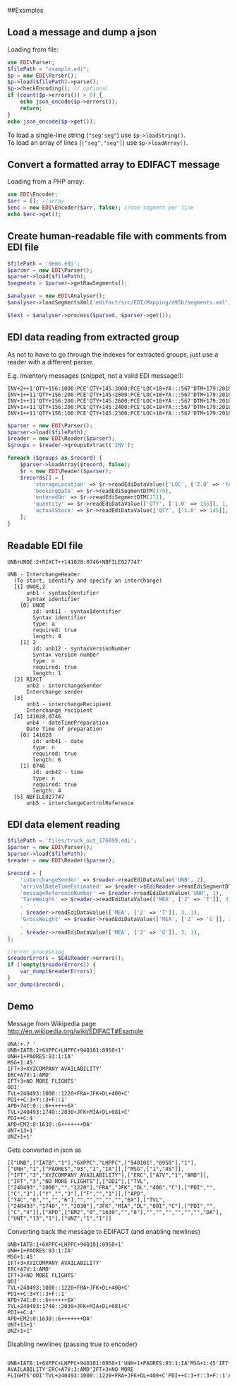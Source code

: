 ##Examples

Load a message and dump a json
------------------------------
Loading from file:
```php
use EDI\Parser;
$filePath = "example.edi";
$p = new EDI\Parser();
$p->load($filePath)->parse();
$p->checkEncoding(); // optional
if (count($p->errors()) > 0) {
	echo json_encode($p->errors());
	return;
}
echo json_encode($p->get());
```
To load a single-line string (`"seg'seg"`) use `$p->loadString()`.   
To load an array of lines (`["seg","seg"]`) use `$p->loadArray()`.

Convert a formatted array to EDIFACT message
--------------------------------------------
Loading from a PHP array:
```php
use EDI\Encoder;
$arr = []; //array
$enc = new EDI\Encoder($arr, false); //one segment per line
echo $enc->get();
```

Create human-readable file with comments from EDI file
------------------------------------------------------

```php
$filePath = 'demo.edi';
$parser = new EDI\Parser();
$parser->load($filePath);
$segments = $parser->getRawSegments();

$analyser = new EDI\Analyser();
$analyser->loadSegmentsXml('edifact/src/EDI/Mapping/d95b/segments.xml');

$text = $analyser->process($parsed, $parser->get());
```

EDI data reading from extracted group
-------------------------------------

As not to have to go through the indexes for extracted groups, just use a reader with a different parser.

E.g. inventory messages (snippet, not a valid EDI message!):

```
INV+2++1'QTY+156:1000:PCE'QTY+145:3000:PCE'LOC+18+YA:::567'DTM+179:20180509:102'RFF+AAK:TEST'DTM+171:20180509:102'
INV+1++11'QTY+156:200:PCE'QTY+145:2800:PCE'LOC+18+YA:::567'DTM+179:20180509:102'RFF+ALO:4916165350'DTM+171:20180509:102'
INV+1++11'QTY+156:200:PCE'QTY+145:2600:PCE'LOC+18+YA:::567'DTM+179:20180509:102'RFF+ALO:4916165351'DTM+171:20180509:102'
INV+1++11'QTY+156:200:PCE'QTY+145:2400:PCE'LOC+18+YA:::567'DTM+179:20180509:102'RFF+ALO:4916165352'DTM+171:20180509:102'
INV+1++11'QTY+156:100:PCE'QTY+145:2300:PCE'LOC+18+YA:::567'DTM+179:20180510:102'RFF+ALO:4916165359'DTM+171:20180510:102'
```

```php
$parser = new EDI\Parser();
$parser->load($filePath);
$reader = new EDI\Reader($parser);
$groups = $reader->groupsExtract('INV');

foreach ($groups as $record) {
    $parser->loadArray($record, false);
    $r = new EDI\Reader($parser);
    $records[] = [
        'storageLocation' => $r->readEdiDataValue(['LOC', ['2.0' => 'YA']], 2, 3),
        'bookingDate' => $r->readEdiSegmentDTM(179),
        'enteredOn' => $r->readEdiSegmentDTM(171),
        'quantity' => $r->readEdiDataValue(['QTY', ['1.0' => 156]], 1, 1),
        'actualStock' => $r->readEdiDataValue(['QTY', ['1.0' => 145]], 1, 1)
    ];
}
```

Readable EDI file
-----------------
```
UNB+UNOE:2+RIXCT++141028:0746+NBFILE027747'
```

```
UNB - InterchangeHeader
  (To start, identify and specify an interchange)
  [1] UNOE,2
      unb1 - syntaxIdentifier
      Syntax identifier
    [0] UNOE
        id: unb11 - syntaxIdentifier
        Syntax identifier
        type: a
        required: true
        length: 4
    [1] 2
        id: unb12 - syntaxVersionNumber
        Syntax version number
        type: n
        required: true
        length: 1
  [2] RIXCT
      unb2 - interchangeSender
      Interchange sender
  [3] 
      unb3 - interchangeRecipient
      Interchange recipient
  [4] 141028,0746
      unb4 - dateTimePreparation
      Date Time of preparation
    [0] 141028
        id: unb41 - date
        type: n
        required: true
        length: 6
    [1] 0746
        id: unb42 - time
        type: n
        required: true
        length: 4
  [5] NBFILE027747
      unb5 - interchangeControlReference
```

EDI data element reading
------------------------

```php
$filePath = 'files/truck_out_176699.edi';
$parser = new EDI\Parser();
$parser->load($filePath);
$reader = new EDI\Reader($parser);

$record = [
	'interchangeSender' => $reader->readEdiDataValue('UNB', 2),
	'arrivalDateTimeEstimated' => $reader->$EdiReader->readEdiSegmentDTM('132'),
	'messageReferenceNumber' => $reader->readEdiDataValue('UNH', 1),
	'TareWeight' => $reader->readEdiDataValue(['MEA', ['2' => 'T']], 3, 0)
	. ' '
	. $reader->readEdiDataValue(['MEA', ['2' => 'T']], 3, 1),
	'GrossWeight' => $reader->readEdiDataValue(['MEA', ['2' => 'G']], 3, 0)
	. ' '
	. $reader->readEdiDataValue(['MEA', ['2' => 'G']], 3, 1),
];

//error processing
$readerErrors = $EdiReader->errors();
if (!empty($readerErrors)) {
	var_dump($readerErrors);
}
var_dump($record);
```

Demo
-------

Message from Wikipedia page http://en.wikipedia.org/wiki/EDIFACT#Example
```
UNA:+.? '
UNB+IATB:1+6XPPC+LHPPC+940101:0950+1'
UNH+1+PAORES:93:1:IA'
MSG+1:45'
IFT+3+XYZCOMPANY AVAILABILITY'
ERC+A7V:1:AMD'
IFT+3+NO MORE FLIGHTS'
ODI'
TVL+240493:1000::1220+FRA+JFK+DL+400+C'
PDI++C:3+Y::3+F::1'
APD+74C:0:::6++++++6X'
TVL+240493:1740::2030+JFK+MIA+DL+081+C'
PDI++C:4'
APD+EM2:0:1630::6+++++++DA'
UNT+13+1'
UNZ+1+1'
```

Gets converted in json as
```
[["UNB",["IATB","1"],"6XPPC","LHPPC",["940101","0950"],"1"],["UNH","1",["PAORES","93","1","IA"]],["MSG",["1","45"]],["IFT","3","XYZCOMPANY AVAILABILITY"],["ERC",["A7V","1","AMD"]],["IFT","3","NO MORE FLIGHTS"],["ODI"],["TVL",["240493","1000","","1220"],"FRA","JFK","DL","400","C"],["PDI","",["C","3"],["Y","","3"],["F","","1"]],["APD",["74C","0","","","6"],"","","","","","6X"],["TVL",["240493","1740","","2030"],"JFK","MIA","DL","081","C"],["PDI","",["C","4"]],["APD",["EM2","0","1630","","6"],"","","","","","","DA"],["UNT","13","1"],["UNZ","1","1"]]
```

Converting back the message to EDIFACT (and enabling newlines)
```
UNB+IATB:1+6XPPC+LHPPC+940101:0950+1'
UNH+1+PAORES:93:1:IA'
MSG+1:45'
IFT+3+XYZCOMPANY AVAILABILITY'
ERC+A7V:1:AMD'
IFT+3+NO MORE FLIGHTS'
ODI'
TVL+240493:1000::1220+FRA+JFK+DL+400+C'
PDI++C:3+Y::3+F::1'
APD+74C:0:::6++++++6X'
TVL+240493:1740::2030+JFK+MIA+DL+081+C'
PDI++C:4'
APD+EM2:0:1630::6+++++++DA'
UNT+13+1'
UNZ+1+1'
```
Disabling newlines (passing true to encoder)
```

UNB+IATB:1+6XPPC+LHPPC+940101:0950+1'UNH+1+PAORES:93:1:IA'MSG+1:45'IFT+3+XYZCOMPANY AVAILABILITY'ERC+A7V:1:AMD'IFT+3+NO MORE FLIGHTS'ODI'TVL+240493:1000::1220+FRA+JFK+DL+400+C'PDI++C:3+Y::3+F::1'APD+74C:0:::6++++++6X'TVL+240493:1740::2030+JFK+MIA+DL+081+C'PDI++C:4'APD+EM2:0:1630::6+++++++DA'UNT+13+1'UNZ+1+1'
```
